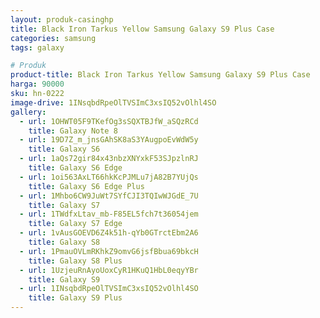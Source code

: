 ```yaml
---
layout: produk-casinghp
title: Black Iron Tarkus Yellow Samsung Galaxy S9 Plus Case
categories: samsung
tags: galaxy

# Produk
product-title: Black Iron Tarkus Yellow Samsung Galaxy S9 Plus Case
harga: 90000
sku: hn-0222
image-drive: 1INsqbdRpeOlTVSImC3xsIQ52vOlhl4SO
gallery:
  - url: 1OHWT05F9TKefOg3sSQXTBJfW_aSQzRCd
    title: Galaxy Note 8
  - url: 19D7Z_m_jnsGAhSK8aS3YAugpoEvWdW5y
    title: Galaxy S6
  - url: 1aQs72gir84x43nbzXNYxkF53SJpzlnRJ
    title: Galaxy S6 Edge
  - url: 1oi563AxLT66hkKcPJMLu7jA82B7YUjQs
    title: Galaxy S6 Edge Plus
  - url: 1Mhbo6CW9JuWt7SYfCJI3TQIwWJGdE_7U
    title: Galaxy S7
  - url: 1TWdfxLtav_mb-F85EL5fch7t36054jem
    title: Galaxy S7 Edge
  - url: 1vAusGOEVD6Z4k51h-qYb0GTrctEbm2A6
    title: Galaxy S8
  - url: 1PmauOVLmRKhkZ9omvG6jsfBbua69bkcH
    title: Galaxy S8 Plus
  - url: 1UzjeuRnAyoUoxCyR1HKuQ1HbL0eqyYBr
    title: Galaxy S9
  - url: 1INsqbdRpeOlTVSImC3xsIQ52vOlhl4SO
    title: Galaxy S9 Plus
---
```

